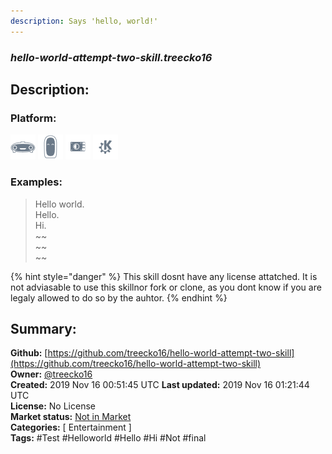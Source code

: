 ```yaml
---
description: Says 'hello, world!'
---
```


### _hello-world-attempt-two-skill.treecko16_  
## Description:  
  
  
  
### Platform:  
 ![Mark I](../.gitbook/assets/mark-1-icon.png)  ![Mark II](../.gitbook/assets/mark-2-icon.png)  ![Picroft](../.gitbook/assets/picroft-icon.png)  ![plasmoid](../.gitbook/assets/kde.png)   
### Examples:  
> Hello world.  
> Hello.  
> Hi.  
> ~~  
> ~~  
> ~~  
  
{% hint style="danger" %}
This skill dosnt have any license attatched. It is not adviasable to use this skillnor fork or clone, as you dont know if you are legaly allowed to do so by the auhtor.
{% endhint %}
  
## Summary:  
**Github:** [https://github.com/treecko16/hello-world-attempt-two-skill](https://github.com/treecko16/hello-world-attempt-two-skill)  
**Owner:** [@treecko16](https://github.com/treecko16)  
**Created:** 2019 Nov 16 00:51:45 UTC  **Last updated:** 2019 Nov 16 01:21:44 UTC  
**License:** No License  
**Market status:** [Not in Market](https://market.mycroft.ai/skill/)  
**Categories:** [ Entertainment ]   
**Tags:** \#Test \#Helloworld \#Hello \#Hi \#Not \#final   
